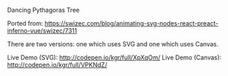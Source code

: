 Dancing Pythagoras Tree

Ported from: https://swizec.com/blog/animating-svg-nodes-react-preact-inferno-vue/swizec/7311

There are two versions: one which uses SVG and one which uses Canvas.

Live Demo (SVG): http://codepen.io/kgr/full/XpXqOm/
Live Demo (Canvas): http://codepen.io/kgr/full/VPKNdZ/
